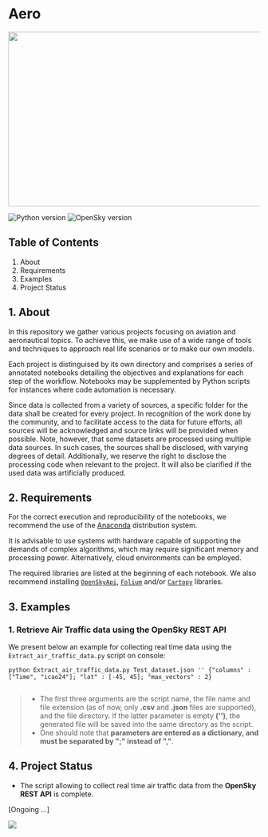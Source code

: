 # Aero

<p align = "center" >
<img
src = "https://i.imgur.com/VnzsLOe.gif"
width="820" height="350">
</p>
<!-- "https://64.media.tumblr.com/abd72a218e862bd086a77f691489ff7e/tumblr_o7zzex1bXk1v3yf2mo1_500.gifv" -->

![Python version](https://img.shields.io/badge/python-blue)
![OpenSky version](https://img.shields.io/badge/opensky_api-gray)


## Table of Contents
1. About
2. Requirements
3. Examples
4. Project Status

## 1. About
In this repository we gather various projects focusing on aviation and aeronautical topics. To achieve this, we make use of a wide range of tools and techniques to approach real life scenarios or to make our own models. 

Each project is distinguised by its own directory and comprises a series of annotated notebooks detailing the objectives and explanations for each step of the workflow. Notebooks may be supplemented by Python scripts for instances where code automation is necessary.

Since data is collected from a variety of sources, a specific folder for the data shall be created for every project. In recognition of the work done by the community, and to facilitate access to the data for future efforts, all sources will be acknowledged and source links will be provided when possible. Note, however, that some datasets are processed using multiple data sources. In such cases, the sources shall be disclosed, with varying degrees of detail. Additionally, we reserve the right to disclose the processing code when relevant to the project. It will also be clarified if the used data was artificially produced.

## 2. Requirements

For the correct execution and reproducibility of the notebooks, we recommend the use of the [Anaconda](https://www.anaconda.com/download) distribution system.

It is advisable to use systems with hardware capable of supporting the demands of complex algorithms, which may require significant memory and processing power. 
Alternatively, cloud environments can be employed. 

The required libraries are listed at the beginning of each notebook. We also recommend installing [`OpenSkyApi`](https://openskynetwork.github.io/opensky-api/python.html),  [`Folium`](https://python-visualization.github.io/folium/latest/getting_started.html) and/or [`Cartopy`](https://scitools.org.uk/cartopy/docs/latest/installing.html) libraries.

## 3. Examples

### 1. Retrieve Air Traffic data using the OpenSky REST API

We present below an example for collecting real time data using the `Extract_air_traffic_data.py` script on console: 

```
python Extract_air_traffic_data.py Test_dataset.json '' {"columns" : ["Time", "icao24"]; "lat" : [-45, 45]; "max_vectors" : 2}
          
```
> - The first three arguments are the script name, the file name and file extension (as of now, only **.csv** and **.json** files are supported), and the file directory. If the latter parameter is empty **('')**, the generated file will be saved into the same directory as the script.
> - One should note that **parameters are entered as a dictionary, and must be separated by ";" instead of ","**. 

## 4. Project Status
- The script allowing to collect real time air traffic data from the **OpenSky REST API** is complete. 


[Ongoing ...]

<img 
src = "https://i.makeagif.com/media/11-02-2015/k6LT-1.gif">

<!-- https://i.pinimg.com/originals/95/50/7b/95507b24e2a22b8eb9afc06d453693cd.gif -->
